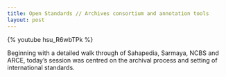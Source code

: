 ```yaml
---
title: Open Standards // Archives consortium and annotation tools
layout: post
---
```


{% youtube hsu_R6wbTPk %}

Beginning with a detailed walk through of Sahapedia, Sarmaya, NCBS and ARCE, today’s session was centred on the archival process and setting of international standards.
